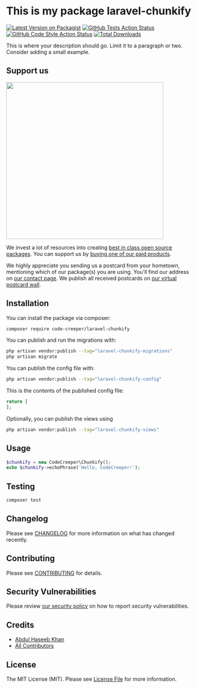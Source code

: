 # This is my package laravel-chunkify

[![Latest Version on Packagist](https://img.shields.io/packagist/v/code-creeper/laravel-chunkify.svg?style=flat-square)](https://packagist.org/packages/code-creeper/laravel-chunkify)
[![GitHub Tests Action Status](https://img.shields.io/github/actions/workflow/status/code-creeper/laravel-chunkify/run-tests.yml?branch=main&label=tests&style=flat-square)](https://github.com/code-creeper/laravel-chunkify/actions?query=workflow%3Arun-tests+branch%3Amain)
[![GitHub Code Style Action Status](https://img.shields.io/github/actions/workflow/status/code-creeper/laravel-chunkify/fix-php-code-style-issues.yml?branch=main&label=code%20style&style=flat-square)](https://github.com/code-creeper/laravel-chunkify/actions?query=workflow%3A"Fix+PHP+code+style+issues"+branch%3Amain)
[![Total Downloads](https://img.shields.io/packagist/dt/code-creeper/laravel-chunkify.svg?style=flat-square)](https://packagist.org/packages/code-creeper/laravel-chunkify)

This is where your description should go. Limit it to a paragraph or two. Consider adding a small example.

## Support us

[<img src="https://github-ads.s3.eu-central-1.amazonaws.com/laravel-chunkify.jpg?t=1" width="419px" />](https://spatie.be/github-ad-click/laravel-chunkify)

We invest a lot of resources into creating [best in class open source packages](https://spatie.be/open-source). You can support us by [buying one of our paid products](https://spatie.be/open-source/support-us).

We highly appreciate you sending us a postcard from your hometown, mentioning which of our package(s) you are using. You'll find our address on [our contact page](https://spatie.be/about-us). We publish all received postcards on [our virtual postcard wall](https://spatie.be/open-source/postcards).

## Installation

You can install the package via composer:

```bash
composer require code-creeper/laravel-chunkify
```

You can publish and run the migrations with:

```bash
php artisan vendor:publish --tag="laravel-chunkify-migrations"
php artisan migrate
```

You can publish the config file with:

```bash
php artisan vendor:publish --tag="laravel-chunkify-config"
```

This is the contents of the published config file:

```php
return [
];
```

Optionally, you can publish the views using

```bash
php artisan vendor:publish --tag="laravel-chunkify-views"
```

## Usage

```php
$chunkify = new CodeCreeper\Chunkify();
echo $chunkify->echoPhrase('Hello, CodeCreeper!');
```

## Testing

```bash
composer test
```

## Changelog

Please see [CHANGELOG](CHANGELOG.md) for more information on what has changed recently.

## Contributing

Please see [CONTRIBUTING](CONTRIBUTING.md) for details.

## Security Vulnerabilities

Please review [our security policy](../../security/policy) on how to report security vulnerabilities.

## Credits

- [Abdul Haseeb Khan](https://github.com/code-creeper)
- [All Contributors](../../contributors)

## License

The MIT License (MIT). Please see [License File](LICENSE.md) for more information.
